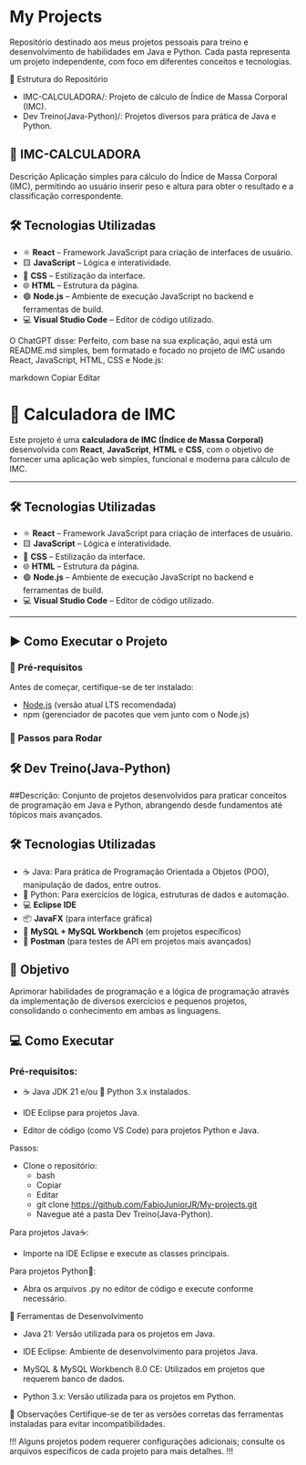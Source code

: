 # My Projects

Repositório destinado aos meus projetos pessoais para treino e desenvolvimento de habilidades em Java e Python. Cada pasta representa um projeto independente, com foco em diferentes conceitos e tecnologias.

📁 Estrutura do Repositório
- IMC-CALCULADORA/: Projeto de cálculo de Índice de Massa Corporal (IMC).
- Dev Treino(Java-Python)/: Projetos diversos para prática de Java e Python.

## 🧮 IMC-CALCULADORA
Descrição
Aplicação simples para cálculo do Índice de Massa Corporal (IMC), permitindo ao usuário inserir peso e altura para obter o resultado e a classificação correspondente.

## 🛠️ Tecnologias Utilizadas
- ⚛️ **React** – Framework JavaScript para criação de interfaces de usuário.
- 🟨 **JavaScript** – Lógica e interatividade.
- 🎨 **CSS** – Estilização da interface.
- 🌐 **HTML** – Estrutura da página.
- 🟢 **Node.js** – Ambiente de execução JavaScript no backend e ferramentas de build.
- 💻 **Visual Studio Code** – Editor de código utilizado.

O ChatGPT disse:
Perfeito, com base na sua explicação, aqui está um README.md simples, bem formatado e focado no projeto de IMC usando React, JavaScript, HTML, CSS e Node.js:

markdown
Copiar
Editar
# 🧮 Calculadora de IMC

Este projeto é uma **calculadora de IMC (Índice de Massa Corporal)** desenvolvida com **React**, **JavaScript**, **HTML** e **CSS**, com o objetivo de fornecer uma aplicação web simples, funcional e moderna para cálculo de IMC.

---

## 🛠️ Tecnologias Utilizadas

- ⚛️ **React** – Framework JavaScript para criação de interfaces de usuário.
- 🟨 **JavaScript** – Lógica e interatividade.
- 🎨 **CSS** – Estilização da interface.
- 🌐 **HTML** – Estrutura da página.
- 🟢 **Node.js** – Ambiente de execução JavaScript no backend e ferramentas de build.
- 💻 **Visual Studio Code** – Editor de código utilizado.

---

## ▶️ Como Executar o Projeto

### 🔧 Pré-requisitos

Antes de começar, certifique-se de ter instalado:

- [Node.js](https://nodejs.org/) (versão atual LTS recomendada)
- npm (gerenciador de pacotes que vem junto com o Node.js)

### 🚀 Passos para Rodar



## 🛠️ Dev Treino(Java-Python)
##Descrição:
Conjunto de projetos desenvolvidos para praticar conceitos de programação em Java e Python, abrangendo desde fundamentos até tópicos mais avançados.

## 🛠️ Tecnologias Utilizadas
- ☕ Java: Para prática de Programação Orientada a Objetos (POO), manipulação de dados, entre outros.
- 🐍 Python: Para exercícios de lógica, estruturas de dados e automação.
- 💻 **Eclipse IDE**
- 📦 **JavaFX** (para interface gráfica)
- 🐬 **MySQL + MySQL Workbench** (em projetos específicos)
- 🧪 **Postman** (para testes de API em projetos mais avançados)

## 🎯 Objetivo
Aprimorar habilidades de programação e a lógica de programação através da implementação de diversos exercícios e pequenos projetos, consolidando o conhecimento em ambas as linguagens.

## 💻 Como Executar
### Pré-requisitos:

- ☕ Java JDK 21 e/ou 🐍 Python 3.x instalados.

- IDE Eclipse para projetos Java.

- Editor de código (como VS Code) para projetos Python e Java.

Passos:
- Clone o repositório:
    - bash
    - Copiar
    - Editar
    - git clone https://github.com/FabioJuniorJR/My-projects.git
    - Navegue até a pasta Dev Treino(Java-Python).

Para projetos Java☕:
  - Importe na IDE Eclipse e execute as classes principais.

Para projetos Python🐍:
  - Abra os arquivos .py no editor de código e execute conforme necessário.


🧰 Ferramentas de Desenvolvimento
- Java 21: Versão utilizada para os projetos em Java.

- IDE Eclipse: Ambiente de desenvolvimento para projetos Java.

- MySQL & MySQL Workbench 8.0 CE: Utilizados em projetos que requerem banco de dados.

- Python 3.x: Versão utilizada para os projetos em Python.

📌 Observações
Certifique-se de ter as versões corretas das ferramentas instaladas para evitar incompatibilidades.


!!! Alguns projetos podem requerer configurações adicionais; consulte os arquivos específicos de cada projeto para mais detalhes. !!!
